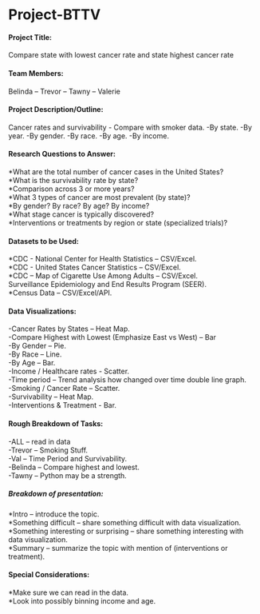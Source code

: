 # Project-BTTV

#### Project Title: 
Compare state with lowest cancer rate and state highest cancer rate


#### Team Members:   
Belinda – Trevor – Tawny – Valerie


#### Project Description/Outline:
Cancer rates and survivability	 - Compare with smoker data. 
	-By state. 
	-By year. 
	-By gender. 
	-By race. 
	-By age. 
	-By income. 

#### Research Questions to Answer:  
*What are the total number of cancer cases in the United States?  
*What is the survivability rate by state?  
*Comparison across 3 or more years?  
*What 3 types of cancer are most prevalent (by state)?  
*By gender? By race? By age? By income?  
*What stage cancer is typically discovered?  
*Interventions or treatments by region or state (specialized trials)?  

#### Datasets to be Used: 
*CDC - National Center for Health Statistics – CSV/Excel.  
*CDC - United States Cancer Statistics – CSV/Excel.  
*CDC – Map of Cigarette Use Among Adults – CSV/Excel.   
Surveillance Epidemiology and End Results Program (SEER).   
*Census Data – CSV/Excel/API.  

#### Data Visualizations:
-Cancer Rates by States – Heat Map.  
-Compare Highest with Lowest (Emphasize East vs West) – Bar  
-By Gender – Pie.  
-By Race – Line.  
-By Age – Bar.  
-Income / Healthcare rates - Scatter.  
-Time period – Trend analysis how changed over time double line graph.  
-Smoking / Cancer Rate – Scatter.  
-Survivability – Heat Map.  
-Interventions & Treatment  - Bar.  

#### Rough Breakdown of Tasks:
-ALL – read in data  
-Trevor – Smoking Stuff.  
-Val – Time Period and Survivability.  
-Belinda – Compare highest and lowest.  
-Tawny – Python may be a strength.  

##### Breakdown of presentation:
*Intro – introduce the topic.  
*Something difficult – share something difficult with data visualization.  
*Something interesting or surprising – share something interesting with data visualization.  
*Summary – summarize the topic with mention of (interventions or treatment).  


#### Special Considerations:
*Make sure we can read in the data.  
*Look into possibly binning income and age.  

